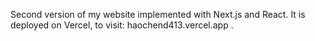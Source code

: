 Second version of my website implemented with Next.js and React. It is deployed on Vercel, to visit: haochend413.vercel.app .

